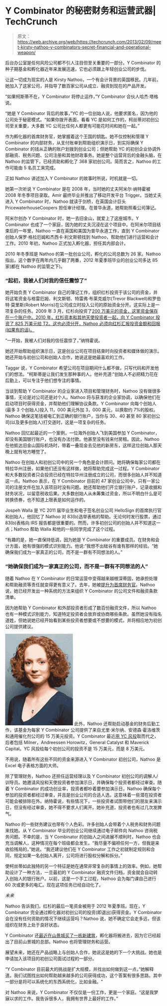 # Y Combinator 的秘密财务和运营武器| TechCrunch

> 原文：<https://web.archive.org/web/https://techcrunch.com/2013/02/09/meet-kirsty-nathoo-y-combinators-secret-financial-and-operational-weapon/>

后台办公室是任何风险公司都不引人注目但至关重要的一部分。Y Combinator 的种子期基金和孵化器近年来发展迅速，它也必须跟上年轻创业公司的步伐。

让这一切成为现实的人是 Kirsty Nathoo，一个有会计背景的英国移民。几年前，她加入了这家公司，并指导了数百家公司从成立、融资到现在的产品开发。

“如果柯斯蒂不在，Y Combinator 将停止运作，”Y Combinator 合伙人哈杰·塔格说。

“她是 Y Combinator 背后的故事，”YC 的一位创始人说，他要求匿名，因为他的公司处于秘密模式。“如果你拨开表面，看看 YC 是如何工作的，柯丝蒂对初创公司至关重要，大多数 YC 公司比任何人都更有可能花时间和她在一起。”

作为孵化器的首席财务官，她掌握着这个王国的钥匙。她不仅控制和管理 Y Combinator 的内部财务，从支付账单到帮助组织演示日，到实际确保 Y Combinator 的钱从正确的账户划拨到创业公司；但她帮助 YC 的初创企业协调外部融资、税务问题、公司注册和其他财政事务。她是整个运营背后的金融头脑，在 Nathoo 的监管下，已经资助和孵化了 368 家初创公司。简而言之，Nathoo 的工作可能由 5 名员工来完成。

正如 Nathoo 讲述加入 Y Combinator 的故事时所说，时机就是一切。

她第一次听说 Y Combinator 是在 2008 年，当时她的丈夫阿米尔·纳特霍被 2008 年冬季项目录取。Amir 最终毕业并推出了移动开发平台 Trigger。当她丈夫进入 Y Combinator 时，Nathoo 就读于剑桥，在英国会计巨头 PricewaterhouseCoopers 担任审计经理。在普华永道，她帮助照看公司簿记。

阿米尔创办 Y Combinator 时，她一去旧金山，就爱上了这座城市。Y Combinator 也成了一个家庭，因为她的丈夫沉浸在这个项目中。在阿米尔项目结束后的一年里，Nathoo 一直在英国和美国为普华永道工作，直到 Y Combinator 创始人保罗·格拉厄姆和杰西卡·利文斯顿找到 Nathoo，帮助他们进行运营和会计工作。2010 年初，Nathoo 正式加入孵化器，担任其内部会计。

2010 年冬季班是 Nathoo 的第一批创业公司，孵化的公司总数为 26 家。Nathoo 指出，这个数字在两年内几乎翻了两番，2012 年夏季班毕业的创业公司多达 85 家(都在 Nathoo 的监管之下)。

### “起初，我被人们对我的信任震惊了”

她开始负责 Y Combinator 自己的簿记工作，组织红杉投资于该公司的资金，并将这笔资金与格雷厄姆、利文斯顿、特雷弗·布莱克威尔(Trevor Blackwell)和罗伯特·莫里斯(Robert Morris)在公司成立时投入公司的原始资金分开。这实际上是一项复杂的任务。2009 年 3 月，红杉向投资了[200 万美元的资金，这笔资金保存在一个账户中。2010 年，红杉资本和其他天使投资者一起，向 Y Combinator 投资了 825 万美元给 T2。这也必须分开，Nathoo 必须向红杉汇报投资金额和回报(如果有的话)。](https://web.archive.org/web/20230328202432/https://techcrunch.com/2009/03/16/y-combinator-gets-the-sequoia-capital-seal-of-approval/)

“一开始，我被人们对我的信任震惊了，”纳特霍说。

她还开始帮助组织演示日，这是创业公司在项目结束时向投资者和媒体做的演示。她还开始与初创公司和创始人合作，她说这是她最喜欢的工作。

Taggar 说，Y Combinator 希望公司在项目期间什么都不做，只写代码和开发他们的想法。“柯斯蒂是让我们发生那种事的人。他补充道:“创始人不必把精力花在后勤上，可以专注于他们想专注的事情。

当谈到帮助 Y Combinator 的企业家进入项目和管理财务时，Nathoo 没有做很多事情，无论是对公司还是对个人。Nathoo 将与获准的企业家协调，以确保他们在启动项目时获得资金，并帮助他们理解协议条款。Y Combinator 向每个创始人(最多 3 个创始人)投入 11，000 美元外加 3，000 美元，以换取约 7%的股权。Nathoo 确保这笔钱被电汇到正确的银行账户，当你与 30、40 甚至 80 家初创公司(以及更多创始人)打交道时，这是一项复杂的任务。

Nathoo 回忆起最近的一个案例，一位海外创始人飞到美国参加 Y Combinator，却没有美国银行账户，也没有办法付款。他甚至没有钱来付房租。因此，Nathoo 在他抵达旧金山国际机场时，带着一叠现金去见他的新房东，这样这位创始人那天晚上就有地方睡觉了。

Nathoo 在创始人和初创公司中的另一个角色是会计顾问。她将确保每家公司都在特拉华州注册，如果他们还没有这样做，她将帮助完成这一过程。Y Combinator 和大多数投资者只会投资已经在特拉华州注册成立的公司，而很多创始人并不知道这一点。Nathoo 表示，在 Y Combinator 目前的 47 家创业公司中，只有一家公司的注册文件在加入该项目时没有问题。她还帮助他们开立银行账户，记录收据和财务状况，以留意税收后果。大多数创始人从未筹集过资金，所以不明白什么是可转换债券，也不知道上限表是如何运作的。

Jospeh Walla 是 YC 2011 届毕业生和电子签名创业公司 HelloSign 的首席执行官和创始人，他回忆了 Nathoo 对 83(b)选举表格的帮助。无论何时发行股票，通过 83(b)表格向 IRS 报告都是很重要的。然而，许多初创公司的创始人并不知道这一点；Nathoo 帮助 Walla 和他的一些同学完成了这个过程。

“有趣的是，她一直保持低调，因为她是 Y Combinator 的重要成员。在财务和会计方面，她有很强的模式识别能力。他说:“我想不出硅谷有谁有那样的经验。“她确保我们成为一家真正的公司，而不是一群有不同想法的人。”

### “她确保我们成为一家真正的公司，而不是一群有不同想法的人”

随着 Nathoo 在 Y Combinator 的日常运营中变得越来越根深蒂固，她承担处理和帮助融资等责任就变得更有意义了。去年，她被[提升为首席财务官](https://web.archive.org/web/20230328202432/http://ycombinator.posterous.com/two-new-yc-partners-kirsty-nathoo-and-carolyn)。Nathoo 说，她已经开发出一种系统的方法来组织 Y Combinator 的公司文件和融资条款清单。

因为她帮助 Y Combinator 和外部投资者形成了数百份融资文件，所以 Nathoo 也有一种模式识别能力，知道特定投资者会放弃或协商哪些条款。虽然她没有指名道姓，但她说她已经开始看到某些投资者想要或不想要的模式，并将相应地为初创公司提供建议。

[![kirsty2](img/89905b85f830034efbcd34799dba0b4b.png)](https://web.archive.org/web/20230328202432/https://techcrunch.com/2013/02/09/meet-kirsty-nathoo-y-combinators-secret-financial-and-operational-weapon/kirsty2/) 此外，Nathoo 还帮助启动基金的财务后勤工作，该基金为每家 Y Combinator 公司提供了来自尤里·米尔纳、安德森·霍洛维茨和通用催化剂公司的 15 万美元投资。Y Combinator 最近[用 YC 风投](https://web.archive.org/web/20230328202432/https://techcrunch.com/2012/11/26/y-combinator-debuts-yc-vc-to-replace-the-start-fund-includes-yuri-milner-andreessen-horowitz/)取而代之，后者包括 Milner，Andreessen Horowitz，General Catalyst 和 Maverick Capital。YC 风投给每个初创公司的投资不是 15 万美元，而是 8 万美元。

不用说，随着所有这些不同的资金来源进入 Y Combinator 初创公司，Nathoo 是 Excel 电子表格方面的大师。

除了管理财务，Nathoo 还担任运营经理以及 Y Combinator 初创公司的调解人/训导员。她邀请风投和天使投资者参加演示日，并确保每个投资者都经过审查。随着 Y Combinator 的成功创业率，投资者都吵着要参加演示日，Nathoo 确保每个参加的投资者都经过审查，并且是创业公司的合适人选。这意味着一些潜在投资者可能会被排除在外。纳特霍说，有些情况下，一些投资者试图带他们的朋友来演示日，但没有经过审查，她不得不要求人们离开。她补充道，投资者也有过几次发脾气。

Nathoo 的一些财务建议也带有个人色彩。许多创始人会带着个人税务和财务问题来找她。从 Y Combinator 毕业的创业公司继续通过电子邮件向 Nathoo 咨询税务问题。不幸的是，当 Y Combinator 的创始人之间进展不顺利时，Nathoo 也会充当调解人，这种情况在每个班级都会发生。“我尽量不偏袒任何一方，但我是来收拾残局的，”她说。“我还建议他们在 Y Combinator 工作之初就制定规则和合同，规定如果一名创始人离开，公司将进行股权分解和拆分。”

使柯丝蒂如此独特的另一个特征是她在通常非常复杂的事情上的效率。例如，她帮助设计了一种方法，一旦最初的 Y Combinator 融资文件归档，资金就会自动转入创始人的银行账户。以前，这是一个手工过程，Nathoo 会为每门课自己进行 60 次或更多的电汇。现在这项任务已经自动化了。

*未来*

Nathoo 告诉我们，红杉的最后一笔资金被用于 2012 年夏季班。现在，Y Combinator 完全通过孵化器对初创公司的投资(即退出)获得资金。Y Combinator 会在没有任何资助的情况下继续运营吗？Nathoo 说，她不确定它会走多远，但该组织在财务上处于良好状态。

Y Combinator 还[最近在山景城买了一栋新建筑](https://web.archive.org/web/20230328202432/http://www.bizjournals.com/sanjose/blog/real-estate/2012/09/y-combinator-crosses-the-road-moves-hq.html)，孵化器将搬进去，因为它已经超出了目前山景城的总部。Nathoo 也将管理财务和运营。

展望未来，她还在产品战略上与创始人合作，她说这是她的下一个大挑战。她也是申请加入该项目的初创公司面试过程的一部分。

“Y Combinator 目前最大的挑战是扩大规模，并找出如何做到这一点，”她解释道。我们试图找出如何帮助越来越多的公司获得成功，这个答案有很多思路。其中一部分是将可以系统化的东西系统化，比如金融。"

对 Nathoo 来说，Y Combinator 不仅仅是一份工作，更是一个家庭。“这是我梦寐以求的工作。我告诉很多人，我拥有世界上最好的工作。”